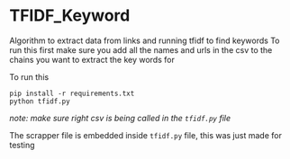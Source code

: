 # TFIDF_Keyword
Algorithm to extract data from links and running tfidf to find keywords
To run this first make sure you add all the names and urls in the csv to the chains you want to extract the key words for

To run this 
```
pip install -r requirements.txt
python tfidf.py
```
*note: make sure right csv is being called in the `tfidf.py` file*

The scrapper file is embedded inside `tfidf.py` file, this was just made for testing
